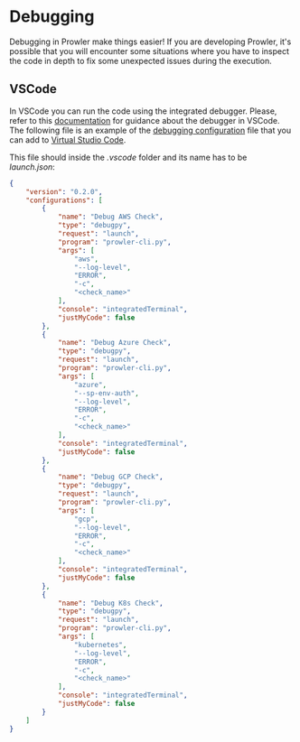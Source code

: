 # Debugging

Debugging in Prowler make things easier!
If you are developing Prowler, it's possible that you will encounter some situations where you have to inspect the code in depth to fix some unexpected issues during the execution.

## VSCode

In VSCode you can run the code using the integrated debugger. Please, refer to this [documentation](https://code.visualstudio.com/docs/editor/debugging) for guidance about the debugger in VSCode.
The following file is an example of the [debugging configuration](https://code.visualstudio.com/docs/editor/debugging#_launch-configurations) file that you can add to [Virtual Studio Code](https://code.visualstudio.com/).

This file should inside the *.vscode* folder and its name has to be *launch.json*:

```json
{
    "version": "0.2.0",
    "configurations": [
        {
            "name": "Debug AWS Check",
            "type": "debugpy",
            "request": "launch",
            "program": "prowler-cli.py",
            "args": [
                "aws",
                "--log-level",
                "ERROR",
                "-c",
                "<check_name>"
            ],
            "console": "integratedTerminal",
            "justMyCode": false
        },
        {
            "name": "Debug Azure Check",
            "type": "debugpy",
            "request": "launch",
            "program": "prowler-cli.py",
            "args": [
                "azure",
                "--sp-env-auth",
                "--log-level",
                "ERROR",
                "-c",
                "<check_name>"
            ],
            "console": "integratedTerminal",
            "justMyCode": false
        },
        {
            "name": "Debug GCP Check",
            "type": "debugpy",
            "request": "launch",
            "program": "prowler-cli.py",
            "args": [
                "gcp",
                "--log-level",
                "ERROR",
                "-c",
                "<check_name>"
            ],
            "console": "integratedTerminal",
            "justMyCode": false
        },
        {
            "name": "Debug K8s Check",
            "type": "debugpy",
            "request": "launch",
            "program": "prowler-cli.py",
            "args": [
                "kubernetes",
                "--log-level",
                "ERROR",
                "-c",
                "<check_name>"
            ],
            "console": "integratedTerminal",
            "justMyCode": false
        }
    ]
}
```
